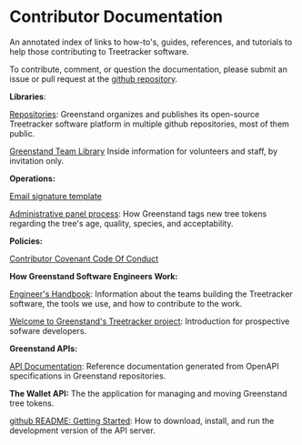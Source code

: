 # Contributor Documentation

An annotated index of links to how-to's, guides, references, and tutorials to help those contributing to Treetracker software.

To contribute, comment, or question the documentation, please submit an issue or pull request at the [github repository](https://github.com/Greenstand/greenstand-documentation).

**Libraries**:

[Repositories](https://github.com/Greenstand): Greenstand organizes and publishes its open-source Treetracker software platform in multiple github repositories, most of them public.

[Greenstand Team Library](https://app.gitbook.com/@greenstand/spaces) Inside information for volunteers and staff, by invitation only.

**Operations:**

[Email signature template](https://greenstand.org/devbox/email-signature-template)

[Administrative panel process](https://greenstand.org/devbox/admin-panel-proccess): How Greenstand tags new tree tokens regarding the tree's age, quality, species, and acceptability.

**Policies:**

[Contributor Covenant Code Of Conduct](https://docs.google.com/document/d/1OXcHTF2hTu-b3h5jbDP-uNaBOKgBogEB-C8aIRvmOP0/edit?usp=share\_link)

**How Greenstand Software Engineers Work:**

[Engineer's Handbook](https://greenstand.gitbook.io/engineering): Information about the teams building the Treetracker software, the tools we use, and how to contribute to the work.

[Welcome to Greenstand's Treetracker project](https://github.com/Greenstand/Greenstand-Overview/blob/master/README.md): Introduction for prospective sofware developers.

**Greenstand APIs:**

[API Documentation](https://greenstand.org/docs/contributor-docs/\_swagger): Reference documentation generated from OpenAPI specifications in Greenstand repositories.

**The Wallet API:** The the application for managing and moving Greenstand tree tokens.

[github README: Getting Started](https://github.com/Greenstand/treetracker-wallet-api/blob/master/README.md): How to download, install, and run the development version of the API server.
